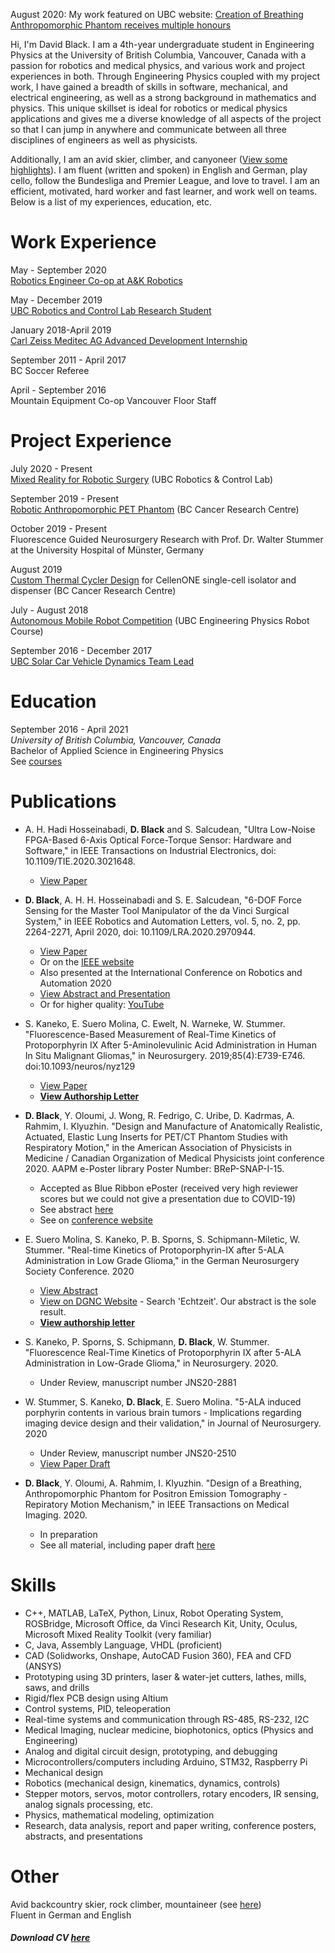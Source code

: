 August 2020: My work featured on UBC website: [Creation of Breathing Anthropomorphic Phantom receives multiple honours](https://www.engphys.ubc.ca/2020/08/21/creation-of-breathing-anthropomorphic-phantom-receives-multiple-honours/)

Hi, I'm David Black. I am a 4th-year undergraduate student in Engineering Physics at the University of British Columbia, Vancouver, Canada with a passion for robotics and medical physics, and various work and project experiences in both. Through Engineering Physics coupled with my project work, I have gained a breadth of skills in software, mechanical, and electrical engineering, as well as a strong background in mathematics and physics. This unique skillset is ideal for robotics or medical physics applications and gives me a diverse knowledge of all aspects of the project so that I can jump in anywhere and communicate between all three disciplines of engineers as well as physicists.

Additionally, I am an avid skier, climber, and canyoneer ([View some highlights](https://dgblack.github.io/portfolio/adventure)). I am fluent (written and spoken) in English and German, play cello, follow the Bundesliga and Premier League, and love to travel. I am an efficient, motivated, hard worker and fast learner, and work well on teams. Below is a list of my experiences, education, etc.

# Work Experience
May - September 2020  
[Robotics Engineer Co-op at A&K Robotics](https://dgblack.github.io/portfolio/ak)

May - December 2019  
[UBC Robotics and Control Lab Research Student](https://dgblack.github.io/portfolio/rcl)

January 2018-April 2019  
[Carl Zeiss Meditec AG Advanced Development Internship](https://dgblack.github.io/portfolio/zeiss)

September 2011 - April 2017  
BC Soccer Referee

April - September 2016  
Mountain Equipment Co-op Vancouver Floor Staff

# Project Experience
July 2020 - Present  
[Mixed Reality for Robotic Surgery](https://dgblack.github.io/portfolio/ar) (UBC Robotics & Control Lab)

September 2019 - Present  
[Robotic Anthropomorphic PET Phantom](https://dgblack.github.io/portfolio/pet) (BC Cancer Research Centre)

October 2019 - Present  
Fluorescence Guided Neurosurgery Research with Prof. Dr. Walter Stummer at the University Hospital of Münster, Germany

August 2019  
[Custom Thermal Cycler Design](https://dgblack.github.io/portfolio/thermalCycler) for CellenONE single-cell isolator and dispenser (BC Cancer Research Centre)

July - August 2018  
[Autonomous Mobile Robot Competition](https://dgblack.github.io/portfolio/robotCourse) (UBC Engineering Physics Robot Course)

September 2016 - December 2017  
[UBC Solar Car Vehicle Dynamics Team Lead](https://dgblack.github.io/portfolio/solar)

# Education
September 2016 - April 2021  
_University of British Columbia, Vancouver, Canada_  
Bachelor of Applied Science in Engineering Physics  
See [courses](https://dgblack.github.io/portfolio/courses)

# Publications
* A. H. Hadi Hosseinabadi, **D. Black** and S. Salcudean, "Ultra Low-Noise FPGA-Based 6-Axis Optical Force-Torque Sensor: Hardware and Software," in IEEE Transactions on Industrial Electronics, doi: 10.1109/TIE.2020.3021648.
  * [View Paper](/files/IEEE_TIE_Paper.pdf)
  
  
* **D. Black**, A. H. H. Hosseinabadi and S. E. Salcudean, "6-DOF Force Sensing for the Master Tool Manipulator of the da Vinci Surgical System," in IEEE Robotics and Automation Letters, vol. 5, no. 2, pp. 2264-2271, April 2020, doi: 10.1109/LRA.2020.2970944.
  * [View Paper](/files/ICRA_Paper.pdf)
  * Or on the [IEEE website](https://ieeexplore.ieee.org/document/8978737)
  * Also presented at the International Conference on Robotics and Automation 2020
  * [View Abstract and Presentation](https://events.infovaya.com/presentation?id=70342)
  * Or for higher quality: [YouTube](https://youtu.be/QgkJ0okXtuQ)
  
  
* S. Kaneko, E. Suero Molina, C. Ewelt, N. Warneke, W. Stummer. "Fluorescence-Based Measurement of Real-Time Kinetics of Protoporphyrin IX After 5-Aminolevulinic Acid Administration in Human In Situ Malignant Gliomas," in Neurosurgery. 2019;85(4):E739-E746. doi:10.1093/neuros/nyz129
  * [View Paper](/files/fluorescenceKineticsPaper.pdf)
  * **[View Authorship Letter](/files/AuthorshipConfirmation.pdf)**
  
  
* **D. Black**, Y. Oloumi, J. Wong, R. Fedrigo, C. Uribe, D. Kadrmas, A. Rahmim, I. Klyuzhin. "Design and Manufacture of Anatomically Realistic, Actuated, Elastic Lung Inserts for PET/CT Phantom Studies with Respiratory Motion," in the American Association of Physicists in Medicine / Canadian Organization of Medical Physicists joint conference 2020. AAPM e-Poster library Poster Number: BReP-SNAP-I-15.
  * Accepted as Blue Ribbon ePoster (received very high reviewer scores but we could not give a presentation due to COVID-19)
  * See abstract [here](/files/AAPM-COMP_abstract.pdf)
  * See on [conference website](https://aapm.multilearning.com/aapm/2020/eposters/301760/david.black.design.and.manufacture.of.anatomically.realistic.actuated.elastic.html?f=menu%3D6%2Alisting%3D0%2Abrowseby%3D8%2Asortby%3D2%2Amedia%3D2%2Ace_id%3D1784%2Alabel%3D20129%2Aot_id%3D23348%2Afeatured%3D16893)
  
  
*  E. Suero Molina, S. Kaneko, P. B. Sporns, S. Schipmann-Miletic, W. Stummer. "Real-time Kinetics of Protoporphyrin-IX after 5-ALA Administration in Low Grade Glioma," in the German Neurosurgery Society Conference. 2020
    * [View Abstract](files/Abstract_DGNC_LGG_spectral.pdf)
    * [View on DGNC Website](https://programm.conventus.de/index.php?id=dgnc2020&tx_coprogramm_programm%5Baction%5D=index&tx_coprogramm_programm%5Bcontroller%5D=Search&cHash=78d3ab876b3e7fb1f4bb50cd9cfe44c5) - Search 'Echtzeit'. Our abstract is the sole result.
    * **[View authorship letter](/files/AuthorshipConfirmation.pdf)**
    
    
* S. Kaneko, P. Sporns, S. Schipmann, **D. Black**, W. Stummer. "Fluorescence Real-Time Kinetics of Protoporphyrin IX after 5-ALA Administration in Low-Grade Glioma," in Neurosurgery. 2020.
  * Under Review, manuscript number JNS20-2881 
  
  
* W. Stummer, S. Kaneko, **D. Black**, E. Suero Molina. "5-ALA induced porphyrin contents in various brain tumors - Implications regarding imaging device design and their validation," in Journal of Neurosurgery. 2020
  * Under Review, manuscript number JNS20-2510
  * [View Paper Draft](/files/fluorescenceImagingPaper.pdf)
  
  
* **D. Black**, Y. Oloumi, A. Rahmim, I. Klyuzhin. "Design of a Breathing, Anthropomorphic Phantom for Positron Emission Tomography - Repiratory Motion Mechanism," in IEEE Transactions on Medical Imaging. 2020.
  * In preparation
  * See all material, including paper draft [here](https://github.com/dgblack/robotPhantom)

# Skills
*	C++, MATLAB, LaTeX, Python, Linux, Robot Operating System, ROSBridge, Microsoft Office, da Vinci Research Kit, Unity, Oculus, Microsoft Mixed Reality Toolkit (very familiar) 
*	C, Java, Assembly Language, VHDL (proficient)
*	CAD (Solidworks, Onshape, AutoCAD Fusion 360), FEA and CFD (ANSYS)
*	Prototyping using 3D printers, laser & water-jet cutters, lathes, mills, saws, and drills
*	Rigid/flex PCB design using Altium
*	Control systems, PID, teleoperation
*	Real-time systems and communication through RS-485, RS-232, I2C
* Medical Imaging, nuclear medicine, biophotonics, optics (Physics and Engineering)
*	Analog and digital circuit design, prototyping, and debugging
*	Microcontrollers/computers including Arduino, STM32, Raspberry Pi
*	Mechanical design
*	Robotics (mechanical design, kinematics, dynamics, controls)
*	Stepper motors, servos, motor controllers, rotary encoders, IR sensing, analog signals processing, etc.
* Physics, mathematical modeling, optimization
* Research, data analysis, report and paper writing, conference posters, abstracts, and presentations

# Other
Avid backcountry skier, rock climber, mountaineer (see [here](https://dgblack.github.io/portfolio/adventure))  
Fluent in German and English  

##### Download CV [here](https://github.com/dgblack/portfolio/raw/master/files/CV.pdf)

